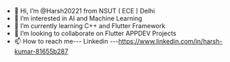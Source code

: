 - 👋 Hi, I’m @Harsh20221 from NSUT ( ECE ) Delhi 
- 👀 I’m interested in AI and Machine  Learning 
- 🌱 I’m currently learning C++ and Flutter Framework
- 💞️ I’m looking to collaborate on Flutter APPDEV Projects 
- 📫 How to reach me--- Linkedin ---https://www.linkedin.com/in/harsh-kumar-81655b287

<!---
Harsh20221/Harsh20221 is a ✨ special ✨ repository because its `README.md` (this file) appears on your GitHub profile.
You can click the Preview link to take a look at your changes.
--->
